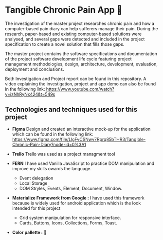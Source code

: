 # Tangible Chronic Pain App   :tangerine: 
The investigation of the master project researches chronic pain and how a computer-based pain diary can help sufferers manage their pain. During the research, paper-based and existing computer-based solutions were analysed, and several gaps were detected and included in the project specification to create a novel solution that fills those gaps.
 
The master project contains the software specifications and documentation of the project software development life cycle featuring project management methodologies, design, architecture, development, evaluation, deployment and conclusions.

Both Investigation and Project report can be found in this repository. A video explaining the investigation, project and app demo can also be found in the following link: https://www.youtube.com/watch?v=izNhRyNx424&t=549s

## Technologies and techniques used for this project
* **Figma**
Design and created an interactive mock-up for the application which can be found in the following link: https://www.figma.com/file/LlgFvCSNwv7Rprq85bTHR3/Tangible-Chronic-Pain-Diary?node-id=0%3A1

* **Trello**
Trello was used as a project managment tool

* **FERN** I have used Vanilla JavaScript to practice DOM manipulation and improve my skills owards the language.
   * Event delegation
   * Local Storage
   * DOM Stryles, Events, Element, Document, Window.
* **Materialize Framework from Google :** I have used this framework because is widely used for android application which is the look intended for this project
   * Grid system manipulation for responsive interface.
   * Cards, Buttons, Icons, Collections, Forms, Toast.
* **Color pallette :** :art: 

